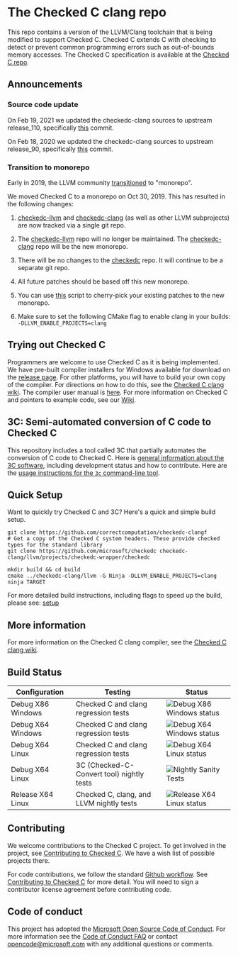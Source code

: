 # The Checked C clang repo

This repo contains a version of the LLVM/Clang toolchain that is being modified
to support Checked C. Checked C extends C with checking to detect or prevent
common programming errors such as out-of-bounds memory accesses. The Checked
C specification is available at the
[Checked C repo](https://github.com/Microsoft/checkedc).

## Announcements

### Source code update

On Feb 19, 2021 we updated the checkedc-clang sources to upstream release_110,
specifically [this](https://github.com/llvm/llvm-project/commit/2e10b7a39b930ef8d9c4362509d8835b221fbc0a) commit.

On Feb 18, 2020 we updated the checkedc-clang sources to upstream release_90,
specifically [this](https://github.com/llvm/llvm-project/commit/c89a3d78f43d81b9cff7b9248772ddf14d21b749) commit.

### Transition to monorepo

Early in 2019, the LLVM community
[transitioned](https://forums.swift.org/t/llvm-monorepo-transition/25689) to
"monorepo".

We moved Checked C to a monorepo on Oct 30, 2019. This has resulted in the following changes:

1. [checkedc-llvm](https://github.com/Microsoft/checkedc-llvm) and
   [checkedc-clang](https://github.com/Microsoft/checkedc-clang) (as well as other
   LLVM subprojects) are now tracked via a single git repo.

2. The [checkedc-llvm](https://github.com/Microsoft/checkedc-llvm) repo will
   no longer be maintained. The
   [checkedc-clang](https://github.com/Microsoft/checkedc-clang) repo will be the
   new monorepo.

3. There will be no changes to the
   [checkedc](https://github.com/Microsoft/checkedc) repo. It will continue to be
   a separate git repo.

4. All future patches should be based off this new monorepo.

5. You can use
   [this](https://github.com/microsoft/checkedc-clang/blob/master/clang/automation/UNIX/cherry-pick-to-monorepo.sh)
   script to cherry-pick your existing patches to the new monorepo.

6. Make sure to set the following CMake flag to enable clang in your builds:
   `-DLLVM_ENABLE_PROJECTS=clang`

## Trying out Checked C

Programmers are welcome to use Checked C as it is being implemented. We have
pre-built compiler installers for Windows available for download on the
[release page](https://github.com/Microsoft/checkedc-clang/releases). For
other platforms, you will have to build your own copy of the compiler. For
directions on how to do this, see the [Checked C clang
wiki](https://github.com/Microsoft/checkedc-clang/wiki). The compiler user
manual is
[here](https://github.com/Microsoft/checkedc-clang/wiki/Checked-C-clang-user-manual).
For more information on Checked C and pointers to example code, see our
[Wiki](https://github.com/Microsoft/checkedc/wiki).

## 3C: Semi-automated conversion of C code to Checked C

This repository includes a tool called 3C that partially automates the
conversion of C code to Checked C. Here is [general information about the 3C
software](clang/docs/checkedc/3C/README.md), including development status and
how to contribute. Here are the [usage instructions for the `3c` command-line
tool](clang/tools/3c/README.md).

## Quick Setup 
Want to quickly try Checked C and 3C? Here's a quick and simple build setup.
```
git clone https://github.com/correctcomputation/checkedc-clangf
# Get a copy of the Checked C system headers. These provide checked types for the standard library
git clone https://github.com/microsoft/checkedc checkedc-clang/llvm/projects/checkedc-wrapper/checkedc

mkdir build && cd build
cmake ../checkedc-clang/llvm -G Ninja -DLLVM_ENABLE_PROJECTS=clang
ninja TARGET
```
For more detailed build instructions, including flags to speed up the build, please see: [setup](clang/docs/checkedc/3C/INSTALL.md)

## More information

For more information on the Checked C clang compiler, see the [Checked C clang
wiki](https://github.com/Microsoft/checkedc-clang/wiki).

## Build Status

| Configuration     | Testing                                   | Status                                                                                                                                         |
| ----------------- | ----------------------------------------- | ---------------------------------------------------------------------------------------------------------------------------------------------- |
| Debug X86 Windows | Checked C and clang regression tests      | ![Debug X86 Windows status](https://msresearch.visualstudio.com/_apis/public/build/definitions/f6454e27-a46c-49d9-8453-29d89d53d2f9/211/badge) |
| Debug X64 Windows | Checked C and clang regression tests      | ![Debug X64 Windows status](https://msresearch.visualstudio.com/_apis/public/build/definitions/f6454e27-a46c-49d9-8453-29d89d53d2f9/205/badge) |
| Debug X64 Linux   | Checked C and clang regression tests      | ![Debug X64 Linux status](https://msresearch.visualstudio.com/_apis/public/build/definitions/f6454e27-a46c-49d9-8453-29d89d53d2f9/217/badge)   |
| Debug X64 Linux   | 3C (Checked-C-Convert tool) nightly tests | ![Nightly Sanity Tests](https://github.com/correctcomputation/checkedc-clang/workflows/Nightly%20Sanity%20Tests/badge.svg?branch=master)       |
| Release X64 Linux | Checked C, clang, and LLVM nightly tests  | ![Release X64 Linux status](https://msresearch.visualstudio.com/_apis/public/build/definitions/f6454e27-a46c-49d9-8453-29d89d53d2f9/238/badge) |

## Contributing

We welcome contributions to the Checked C project. To get involved in the
project, see [Contributing to Checked
C](https://github.com/Microsoft/checkedc/blob/master/CONTRIBUTING.md). We
have a wish list of possible projects there.

For code contributions, we follow the standard [Github
workflow](https://guides.github.com/introduction/flow/). See [Contributing to
Checked C](https://github.com/Microsoft/checkedc/blob/master/CONTRIBUTING.md)
for more detail. You will need to sign a contributor license agreement before
contributing code.

## Code of conduct

This project has adopted the [Microsoft Open Source Code of
Conduct](https://opensource.microsoft.com/codeofconduct/). For more
information see the [Code of Conduct
FAQ](https://opensource.microsoft.com/codeofconduct/faq/) or contact
[opencode@microsoft.com](mailto:opencode@microsoft.com) with any additional
questions or comments.
